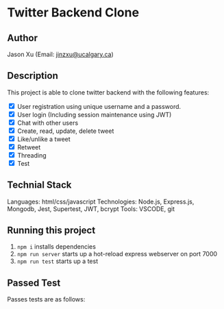 # Twitter Backend Clone

## Author

Jason Xu (Email: jinzxu@ucalgary.ca)

## Description

This project is able to clone twitter backend with the following features:

<input type="checkbox" checked> User registration using unique username and a password.<br>
<input type="checkbox" checked> User login (Including session maintenance using JWT)<br>
<input type="checkbox" checked> Chat with other users<br>
<input type="checkbox" checked> Create, read, update, delete tweet<br>
<input type="checkbox" checked> Like/unlike a tweet<br>
<input type="checkbox" checked> Retweet<br>
<input type="checkbox" checked> Threading<br>
<input type="checkbox" checked> Test<br>

## Technial Stack

Languages: html/css/javascript
Technologies: Node.js, Express.js, Mongodb, Jest, Supertest, JWT, bcrypt
Tools: VSCODE, git

## Running this project

1. `npm i` installs dependencies
2. `npm run server` starts up a hot-reload express webserver on port 7000
3. `npm run test` starts up a test

## Passed Test

Passes tests are as follows:

